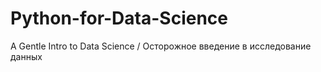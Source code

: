 # Python-for-Data-Science
A Gentle Intro to Data Science / Осторожное введение в исследование данных
